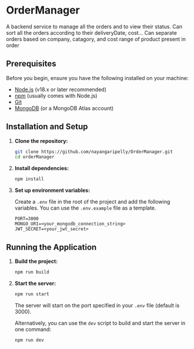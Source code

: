 # OrderManager

A backend service to manage all the orders and to view their status.
Can sort all the orders according to their deliveryDate, cost...
Can separate orders based on company, catagory, and cost range of product present in order

## Prerequisites

Before you begin, ensure you have the following installed on your machine:

*   [Node.js](https://nodejs.org/en/) (v18.x or later recommended)
*   [npm](https://www.npmjs.com/) (usually comes with Node.js)
*   [Git](https://git-scm.com/)
*   [MongoDB](https://www.mongodb.com/try/download/community) (or a MongoDB Atlas account)

## Installation and Setup

1.  **Clone the repository:**

    ```bash
    git clone https://github.com/nayangaripelly/OrderManager.git
    cd orderManager
    ```

2.  **Install dependencies:**

    ```bash
    npm install
    ```

3.  **Set up environment variables:**

    Create a `.env` file in the root of the project and add the following variables. You can use the `.env.example` file as a template.

    ```
    PORT=3000
    MONGO_URI=<your_mongodb_connection_string>
    JWT_SECRET=<your_jwt_secret>
    ```

## Running the Application

1.  **Build the project:**

    ```bash
    npm run build
    ```

2.  **Start the server:**

    ```bash
    npm run start
    ```

    The server will start on the port specified in your `.env` file (default is 3000).

    Alternatively, you can use the `dev` script to build and start the server in one command:

    ```bash
    npm run dev
    ```